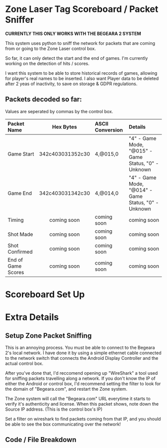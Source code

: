# Zone Laser Tag Scoreboard / Packet Sniffer

**CURRENTLY THIS ONLY WORKS WITH THE BEGEARA 2 SYSTEM**

This system uses python to sniff the network for packets that are coming from or going to the Zone Laser control box.

So far, it can only detect the start and the end of games. I'm currently working on the detection of hits / scores.

I want this system to be able to store historical records of games, allowing for player's real names to be inserted.
I also want Player data to be deleted after 2 yeas of inactivity, to save on storage & GDPR regulations.

## Packets decoded so far:

Values are seperated by commas by the control box.

| Packet Name       | Hex Bytes       | ASCII Conversion | Details     |
| :---------------- | :------:        | :------          |:------      |
| Game Start        |  342c403031352c30    | 4,@015,0      | "4" - Game Mode, "@015" - Game Status, "0" - Unknown  |
| Game End          |  342c403031342c30    | 4,@014,0      | "4" - Game Mode, "@014" - Game Status, "0" - Unknown |
| Timing            |  coming soon    | coming soon      | coming soon |
| Shot Made         |  coming soon    | coming soon      | coming soon |
| Shot Confirmed    |  coming soon    | coming soon      | coming soon |
| End of Game Scores|  coming soon    | coming soon      | coming soon |

# Scoreboard Set Up

# Extra Details

## Setup Zone Packet Sniffing

This is an annoying process.
You must be able to connect to the Begeara 2's local network. I have done it by using a simple ethernet cable connected to the network switch that connects the Android Display Controller and the actual control box.

After you've done that, I'd reccomend opening up "WireShark" a tool used for sniffing packets travelling along a network.
If you don't know the IP of either the Android or control box, I'd recommend setting the filter to look for the domain of "Begeara.com", and restart the Zone system. 

The Zone system will call the "Begeara.com" URL everytime it starts to verify it's authenticity and license. 
When this packet shows, note down the Source IP address. (This is the control box's IP)

Set a filter on wireshark to find packets coming from that IP, and you should be able to see the box communicating over the network!

## Code / File Breakdown
